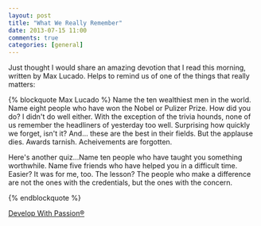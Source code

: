 ```yaml
---
layout: post
title: "What We Really Remember"
date: 2013-07-15 11:00
comments: true
categories: [general]
---
```

Just thought I would share an amazing devotion that I read this morning, written by Max Lucado. Helps to remind us of one of the things that really matters:

{% blockquote Max Lucado %}
Name the ten wealthiest men in the world. Name eight people who have won the Nobel or Pulizer Prize. How did you do? I didn't do well either. With the exception of the trivia hounds, none of us remember the headliners of yesterday too well. Surprising how quickly we forget, isn't it? And... these are the best in their fields. But the applause dies. Awards tarnish. Acheivements are forgotten.

Here's another quiz...Name ten people who have taught you something worthwhile. Name five friends who have helped you in a difficult time. Easier? It was for me, too. The lesson? The people who make a difference are not the ones with the credentials, but the ones with the concern.

{% endblockquote %}

[Develop With Passion®](http://www.developwithpassion.com)
